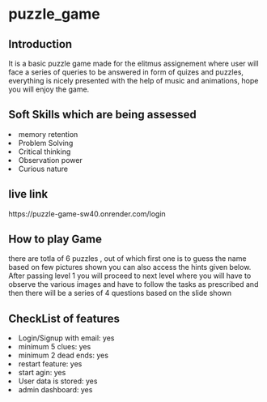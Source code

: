 # puzzle_game
<h2>Introduction</h2>
It is a basic puzzle game made for the elitmus assignement where user will face a series of queries to be answered in form of quizes and puzzles, everything is nicely presented with the help of music and animations, hope you will enjoy the game.

<h2>Soft Skills which are being assessed</h2>
<li>memory retention</li>
<li>Problem Solving </li>
<li>Critical thinking</li>
<li>Observation power</li>
<li>Curious nature</li>

<h2>live link</h2>
https://puzzle-game-sw40.onrender.com/login

<h2>How to play Game</h2>
<p>there are totla of 6 puzzles , out of which first one is to guess the name based on few pictures shown you can also access the hints given below.
After passing level 1 you will proceed to next level where you will have to observe the various images and have to follow the tasks as prescribed and then there will be a series of 4 questions based on the slide shown</p>

<h2>CheckList of features</h2>
<li>Login/Signup with email: yes</li>
<li>minimum 5 clues: yes</li>
<li>minimum 2 dead ends: yes</li>
<li>restart feature: yes</li>
<li>start agin: yes</li>
<li>User data is stored: yes</li>
<li>admin dashboard: yes</li>




